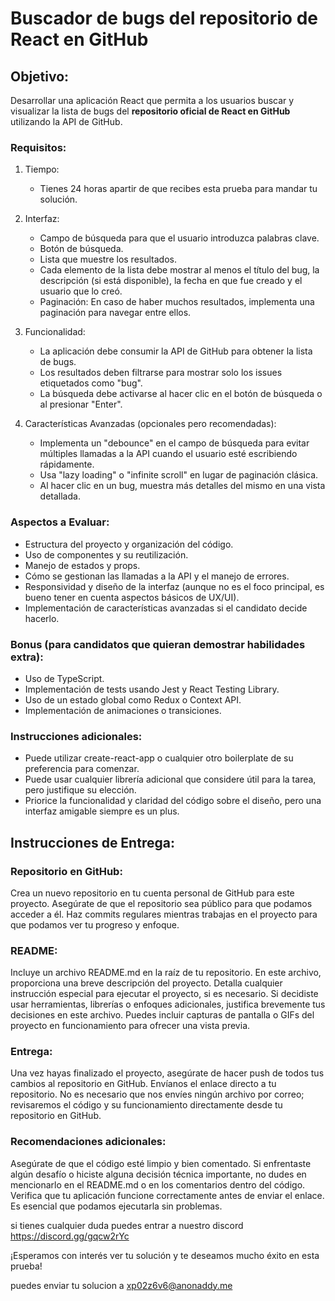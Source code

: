# Buscador de bugs del repositorio de React en GitHub

## Objetivo:
Desarrollar una aplicación React que permita a los usuarios buscar y visualizar la lista de bugs del **repositorio oficial de React en GitHub** utilizando la API de GitHub.

### Requisitos:
1. Tiempo:
   - Tienes 24 horas apartir de que recibes esta prueba para mandar tu solución.

1. Interfaz:
   - Campo de búsqueda para que el usuario introduzca palabras clave.
   - Botón de búsqueda.
   - Lista que muestre los resultados.
   - Cada elemento de la lista debe mostrar al menos el título del bug, la descripción (si está disponible), la fecha en que fue creado y el usuario que lo creó.
   - Paginación: En caso de haber muchos resultados, implementa una paginación para navegar entre ellos.

2. Funcionalidad:
   - La aplicación debe consumir la API de GitHub para obtener la lista de bugs.
   - Los resultados deben filtrarse para mostrar solo los issues etiquetados como "bug".
   - La búsqueda debe activarse al hacer clic en el botón de búsqueda o al presionar "Enter".

3. Características Avanzadas (opcionales pero recomendadas):
   - Implementa un "debounce" en el campo de búsqueda para evitar múltiples llamadas a la API cuando el usuario esté escribiendo rápidamente.
   - Usa "lazy loading" o "infinite scroll" en lugar de paginación clásica.
   - Al hacer clic en un bug, muestra más detalles del mismo en una vista detallada.

### Aspectos a Evaluar:
  - Estructura del proyecto y organización del código.
   - Uso de componentes y su reutilización.
   - Manejo de estados y props.
   - Cómo se gestionan las llamadas a la API y el manejo de errores.
   - Responsividad y diseño de la interfaz (aunque no es el foco principal, es bueno tener en cuenta aspectos básicos de UX/UI).
   - Implementación de características avanzadas si el candidato decide hacerlo.

### Bonus (para candidatos que quieran demostrar habilidades extra):
   - Uso de TypeScript.
   - Implementación de tests usando Jest y React Testing Library.
   - Uso de un estado global como Redux o Context API.
   - Implementación de animaciones o transiciones.

### Instrucciones adicionales:
   - Puede utilizar create-react-app o cualquier otro boilerplate de su preferencia para comenzar.
   - Puede usar cualquier librería adicional que considere útil para la tarea, pero justifique su elección.
   - Priorice la funcionalidad y claridad del código sobre el diseño, pero una interfaz amigable siempre es un plus.


## Instrucciones de Entrega:
### Repositorio en GitHub:
Crea un nuevo repositorio en tu cuenta personal de GitHub para este proyecto.
Asegúrate de que el repositorio sea público para que podamos acceder a él.
Haz commits regulares mientras trabajas en el proyecto para que podamos ver tu progreso y enfoque.

### README:
Incluye un archivo README.md en la raíz de tu repositorio.
En este archivo, proporciona una breve descripción del proyecto.
Detalla cualquier instrucción especial para ejecutar el proyecto, si es necesario.
Si decidiste usar herramientas, librerías o enfoques adicionales, justifica brevemente tus decisiones en este archivo.
Puedes incluir capturas de pantalla o GIFs del proyecto en funcionamiento para ofrecer una vista previa.
### Entrega:

Una vez hayas finalizado el proyecto, asegúrate de hacer push de todos tus cambios al repositorio en GitHub.
Envíanos el enlace directo a tu repositorio.
No es necesario que nos envíes ningún archivo por correo; revisaremos el código y su funcionamiento directamente desde tu repositorio en GitHub.

### Recomendaciones adicionales:
Asegúrate de que el código esté limpio y bien comentado.
Si enfrentaste algún desafío o hiciste alguna decisión técnica importante, no dudes en mencionarlo en el README.md o en los comentarios dentro del código.
Verifica que tu aplicación funcione correctamente antes de enviar el enlace. Es esencial que podamos ejecutarla sin problemas.

si tienes cualquier duda puedes entrar a nuestro discord https://discord.gg/gqcw2rYc


¡Esperamos con interés ver tu solución y te deseamos mucho éxito en esta prueba!


puedes enviar tu solucion a xp02z6v6@anonaddy.me
